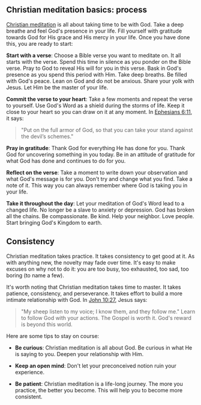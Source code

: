 ## Christian meditation basics: process

[Christian meditation](https://testimon.io/what-is-christian-meditation) is all about taking time to be with God. Take a deep breathe and feel God's presence in your life. Fill yourself with gratitude towards God for His grace and His mercy in your life. Once you have done this, you are ready to start:

**Start with a verse**: Choose a Bible verse you want to meditate on. It all starts with the verse. Spend this time in silence as you ponder on the Bible verse. Pray to God to reveal His will for you in this verse. Bask in God's presence as you spend this period with Him. Take deep breaths. Be filled with God's peace. Lean on God and do not be anxious. Share your yolk with Jesus. Let Him be the master of your life.

**Commit the verse to your heart**: Take a few moments and repeat the verse to yourself. Use God's Word as a shield during the storms of life. Keep it close to your heart so you can draw on it at any moment. In [Ephesians 6:11](https://www.bible.com/bible/111/eph.6.11), it says: 

> "Put on the full armor of God, so that you can take your stand against the devil’s schemes."

**Pray in gratitude**: Thank God for everything He has done for you. Thank God for uncovering something in you today. Be in an attitude of gratitude for what God has done and continues to do for you.

**Reflect on the verse**: Take a moment to write down your observation and what God's message is for you. Don't try and change what you find. Take a note of it. This way you can always remember where God is taking you in your life.

**Take it throughout the day**: Let your meditation of God's Word lead to a changed life. No longer be a slave to anxiety or depression. God has broken all the chains. Be compassionate. Be kind. Help your neighbor. Love people. Start bringing God's Kingdom to earth.

## Consistency

Christian meditation takes practice. It takes consistency to get good at it. As with anything new, the novelty may fade over time. It's easy to make excuses on why not to do it: you are too busy, too exhausted, too sad, too boring (to name a few).

It's worth noting that Christian meditation takes time to master. It takes patience, consistency, and perseverance. It takes effort to build a more intimate relationship with God. In [John 10:27](https://www.bible.com/bible/111/jhn.10.27), Jesus says: 

> "My sheep listen to my voice; I know them, and they follow me." Learn to follow God with your actions. The Gospel is worth it. God's reward is beyond this world.

Here are some tips to stay on course:

- **Be curious**: Christian meditation is all about God. Be curious in what He is saying to you. Deepen your relationship with Him.

- **Keep an open mind**: Don't let your preconceived notion ruin your experience.

- **Be patient**: Christian meditation is a life-long journey. The more you practice, the better you become. This will help you to become more consistent.
